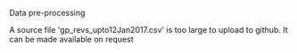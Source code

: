 Data pre-processing

A source file 'gp_revs_upto12Jan2017.csv' is too large to upload to github. It can be made available on request
